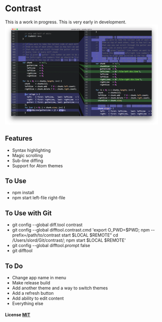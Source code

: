 # Contrast

This is a work in progress. This is very early in development.
![Screenshot](/screenshot.png)

## Features

- Syntax highlighting
- Magic scrolling
- Sub-line diffing
- Support for Atom themes

## To Use

- npm install
- npm start left-file right-file
 
## To Use with Git

- git config --global diff.tool contrast
- git config --global difftool.contrast.cmd 'export O_PWD=$PWD; npm --prefix=/path/to/contrast start $LOCAL $REMOTE"
cd /Users/slord/Git/contrast/; npm start $LOCAL $REMOTE'
- git config --global difftool.prompt false
- git difftool

## To Do

- Change app name in menu
- Make release build
- Add another theme and a way to switch themes
- Add a refresh button
- Add ability to edit content
- Everything else

#### License [MIT](LICENSE)

